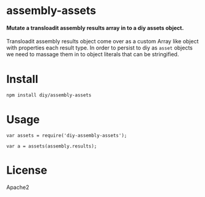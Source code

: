 # assembly-assets
#### Mutate a transloadit assembly results array in to a diy assets object.

Transloadit assembly results object come over as a custom Array like object
with properties each result type. In order to persist to diy as `asset` objects
we need to massage them in to object literals that can be stringified.

# Install

```
npm install diy/assembly-assets
```

# Usage

```
var assets = require('diy-assembly-assets');

var a = assets(assembly.results);
```

# License

Apache2
